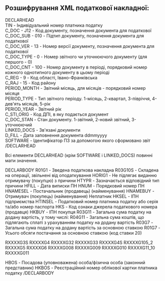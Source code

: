 ## Розшифрування XML податкової накладної:
DECLARHEAD  
TIN - Індивідуальний номер платника податку  
C_DOC - J12 - Код документу, позначення документа для податкової  
C_DOC_SUB - 010 - Підтип документу, позначення документа для податкової  
C_DOC_VER - 13 - Номер версії документу, позначення документа для податкової  
C_DOC_TYPE - 0 - Номер звітного чи уточнюючого документу (для першого - 0)  
C_DOC_CNT - 100 - Номер документу в періоді, порядковий номер кожного однотипного документу в цьому періоді    
C_REG - 9 - Код області, Івано-Франківська  
C_RAJ - 15 - Код району  
PERIOD_MONTH - Звітний місяць, для місяців - порядковий номер місяця  
PERIOD_TYPE - Тип звітного періоду. 1-місяць, 2-квартал, 3-півріччя, 4-дев'ять місяців, 5-рік  
PERIOD_YEAR - Звітний рік  
C_STI_ORIG - Код ДПІ, в яку подається документ  
C_DOC_STAN - Стан документу. 1-звітний, 2-новий звітний, 3-уточнюючий  
LINKED_DOCS - Зв'язані документи  
D_FILL - Дата заповнення документа ddmmyyyy  
SOFTWARE - Ідентифікатор ПЗ за допомогою якого сформовано звіт  
/DECLARHEAD  

Всі елементи DECLARHEAD (крім SOFTWARE і LINKED_DOCS) повинні мати значення.  

DECLARBODY
R01G1 - Зведена податкова накладна
R03G10S - Складена на операції, звільнені від оподаткування
HORIG1 - Не підлягає виданню отримувачу (покупцю) з причини
HTYPR - Зазначається відповідний тип причини
HFILL - Дата виписки ПН
HNUM - Порядковий номер ПН
HNAMESEL - Постачальник (продавець) (найменування)
HNAMEBUY - Отримувач (покупець) (найменування) Неплатник
HKSEL - ІПН підприємства
HTINSEL - Податковий номер платника податку або серія та/або номер паспорта
HKS - Код ознаки джерела податкового номера (продавця)
HKBUY - ІПН покупця
R03G11 - Загальна сума податку на додану вартість, у тому числі:
R04G11 - Загальна сума коштів, що підлягають сплаті з урахуванням податку нa додану вартість
R03G7 - Загальна сума податку на додану вартість за основною ставкою
R01G7 - Усього обсяги постачання за основною ставкою (код ставки 20)

RXXXXG3S
RXXXXG4
RXXXXG32
RXXXXG33
RXXXXG4S
RXXXXG105_2
RXXXXG5
RXXXXG6
RXXXXG008
RXXXXG009
RXXXXG010
RXXXXG11_10
RXXXXG011

HBOS - Посадова (уповноважена) особа/фізична особа (законний представник)
HKBOS - Реєстраційний номер облікової картки платника податку
/DECLARBODY